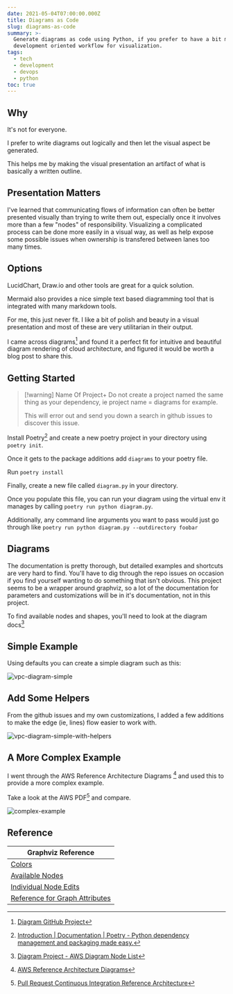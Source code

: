 ```yaml
---
date: 2021-05-04T07:00:00.000Z
title: Diagrams as Code
slug: diagrams-as-code
summary: >-
  Generate diagrams as code using Python, if you prefer to have a bit more
  development oriented workflow for visualization.
tags:
  - tech
  - development
  - devops
  - python
toc: true
---
```


## Why

It's not for everyone.

I prefer to write diagrams out logically and then let the visual aspect be generated.

This helps me by making the visual presentation an artifact of what is basically a written outline.

## Presentation Matters

I've learned that communicating flows of information can often be better presented visually than trying to write them out, especially once it involves more than a few "nodes" of responsibility. Visualizing a complicated process can be done more easily in a visual way, as well as help expose some possible issues when ownership is transfered between lanes too many times.

## Options

LucidChart, Draw.io and other tools are great for a quick solution.

Mermaid also provides a nice simple text based diagramming tool that is integrated with many markdown tools.

For me, this just never fit. I like a bit of polish and beauty in a visual presentation and most of these are very utilitarian in their output.

I came across diagrams[^diagrams] and found it a perfect fit for intuitive and beautiful diagram rendering of cloud architecture, and figured it would be worth a blog post to share this.

## Getting Started

> [!warning] Name Of Project+
> Do not create a project named the same thing as your dependency, ie project name = diagrams for example.
>
> This will error out and send you down a search in github issues to discover this issue.

Install Poetry[^poetry] and create a new poetry project in your directory using `poetry init`.

Once it gets to the package additions add `diagrams` to your poetry file.

Run `poetry install`

Finally, create a new file called `diagram.py` in your directory.

Once you populate this file, you can run your diagram using the virtual env it manages by calling `poetry run python diagram.py`.

Additionally, any command line arguments you want to pass would just go through like `poetry run python diagram.py --outdirectory foobar`

## Diagrams

The documentation is pretty thorough, but detailed examples and shortcuts are very hard to find. You'll have to dig through the repo issues on occasion if you find yourself wanting to do something that isn't obvious. This project seems to be a wrapper around graphviz, so a lot of the documentation for parameters and customizations will be in it's documentation, not in this project.

To find available nodes and shapes, you'll need to look at the diagram docs[^diagram-docs]

## Simple Example

Using defaults you can create a simple diagram such as this:

![vpc-diagram-simple](/images/diagrams-as-code-01-diagram-vpc-example.png)



## Add Some Helpers

From the github issues and my own customizations, I added a few additions to make the edge (ie, lines) flow easier to work with.

![vpc-diagram-simple-with-helpers](/images/diagrams-as-code-02-aws-vpc-example-with-helper.png)



## A More Complex Example

I went through the AWS Reference Architecture Diagrams [^aws-diagrams] and used this to provide a more complex example.

Take a look at the AWS PDF[^pull-request-continuous-integration-reference-architecture] and compare.

![complex-example](/images/diagrams-as-code-03-complex.png)



## Reference

| Graphviz Reference
| ------------------------------------------------------------------------------
| [Colors](https://www.graphviz.org/doc/info/attrs.html#d:color)
| [Available Nodes](https://diagrams.mingrammer.com/docs/nodes/aws)
| [Individual Node Edits](https://github.com/mingrammer/diagrams/issues/202)
| [Reference for Graph Attributes](https://www.graphviz.org/doc/info/attrs.html)

[^poetry]: [Introduction | Documentation | Poetry - Python dependency management and packaging made easy.](https://bit.ly/2PDy9tj)

[^diagrams]: [Diagram GitHub Project](https://bit.ly/3e4t2Mf)

[^aws-diagrams]: [AWS Reference Architecture Diagrams](https://amzn.to/3nBhSSc)

[^pull-request-continuous-integration-reference-architecture]: [Pull Request Continuous Integration Reference Architecture](https://bit.ly/3e6YrxD)

[^diagram-docs]: [Diagram Project - AWS Diagram Node List](https://bit.ly/3vzbuhe)
